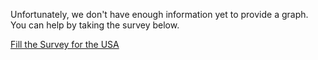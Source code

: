


Unfortunately, we don't have enough information yet to provide a graph. You can help by taking the survey below.

[Fill the Survey for the USA](https://tinyurl.com/coronasurveysusa)



